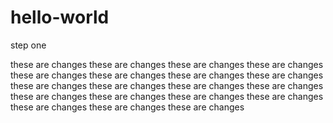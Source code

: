 # hello-world
step one

these are changes these are changes these are changes these are changes these are changes these are changes these are changes these are changes these are changes these are changes these are changes these are changes these are changes these are changes these are changes these are changes these are changes these are changes these are changes 
